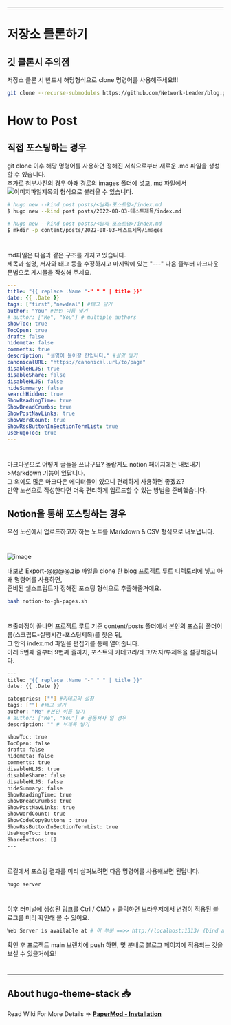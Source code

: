 
---
# 저장소 클론하기
## 깃 클론시 주의점
저장소 클론 시 반드시 해당형식으로 clone 명령어를 사용해주세요!!!
```bash
git clone --recurse-submodules https://github.com/Network-Leader/blog.git
```

# How to Post
## 직접 포스팅하는 경우

git clone 이후 해당 명령어를 사용하면 정해진 서식으로부터 새로운 .md 파일을 생성할 수 있습니다.  
추가로 첨부사진의 경우 아래 경로의 images 폴더에 넣고, md 파일에서 ![이미지파일제목](images/이미지파일제목.png)의 형식으로 불러올 수 있습니다.
```bash
# hugo new --kind post posts/<날짜-포스트명>/index.md
$ hugo new --kind post posts/2022-08-03-테스트제목/index.md

# hugo new --kind post posts/<날짜-포스트명>/index.md
$ mkdir -p content/posts/2022-08-03-테스트제목/images
```
#
md파일은 다음과 같은 구조를 가지고 있습니다.  
제목과 설명, 저자와 태그 등을 수정하시고 마지막에 있는 "---" 다음 줄부터 마크다운 문법으로 게시물을 작성해 주세요.
```yaml
---
title: "{{ replace .Name "-" " " | title }}"
date: {{ .Date }}
tags: ["first","newdeal"] #태그 달기
author: "You" #본인 이름 넣기  
# author: ["Me", "You"] # multiple authors
showToc: true
TocOpen: true
draft: false
hidemeta: false
comments: true
description: "설명이 들어갈 칸입니다." #설명 넣기
canonicalURL: "https://canonical.url/to/page"
disableHLJS: true 
disableShare: false
disableHLJS: false  
hideSummary: false
searchHidden: true
ShowReadingTime: true
ShowBreadCrumbs: true
ShowPostNavLinks: true
ShowWordCount: true
ShowRssButtonInSectionTermList: true
UseHugoToc: true
---
```
#
마크다운으로 어떻게 글들을 쓰냐구요? 놀랍게도 notion 페이지에는 내보내기>Markdown 기능이 있답니다.  
그 외에도 많은 마크다운 에디터들이 있으니 편리하게 사용하면 좋겠죠?  
만약 노션으로 작성한다면 더욱 편리하게 업로드할 수 있는 방법을 준비했습니다.  

## Notion을 통해 포스팅하는 경우

우선 노션에서 업로드하고자 하는 노트를 Markdown & CSV 형식으로 내보냅니다.
#
![image](https://user-images.githubusercontent.com/77713508/182411434-ac06769c-75a0-4e85-a0ff-4b386108d0f3.png)

내보낸 Export-@@@@.zip 파일을 clone 한 blog 프로젝트 루트 디렉토리에 넣고 아래 명령어를 사용하면,  
준비된 쉘스크립트가 정해진 포스팅 형식으로 추출해줄거에요.
```bash
bash notion-to-gh-pages.sh
```
#
추출과정이 끝나면 프로젝트 루트 기준 content/posts 폴더에서 본인의 포스팅 폴더이름(스크립트-실행시간-포스팅제목)를 찾은 뒤,  
그 안의 index.md 파일을 편집기를 통해 열어줍니다.  
아래 5번째 줄부터 9번째 줄까지, 포스트의 카테고리/태그/저자/부제목을 설정해줍니다.
```bash
---
title: "{{ replace .Name "-" " " | title }}"
date: {{ .Date }}

categories: [""] #카테고리 설정
tags: [""] #태그 달기
author: "Me" #본인 이름 넣기  
# author: ["Me", "You"] # 공동저자 일 경우
description: "" # 부제목 넣기

showToc: true
TocOpen: false
draft: false
hidemeta: false
comments: true
disableHLJS: true 
disableShare: false
disableHLJS: false  
hideSummary: false
ShowReadingTime: true
ShowBreadCrumbs: true
ShowPostNavLinks: true
ShowWordCount: true
ShowCodeCopyButtons : true
ShowRssButtonInSectionTermList: true
UseHugoToc: true
ShareButtons: []
---
```
#
로컬에서 포스팅 결과를 미리 살펴보려면 다음 명령어를 사용해보면 된답니다.
```bash
hugo server
```
#
이후 터미널에 생성된 링크를 Ctrl / CMD + 클릭하면 브라우저에서 변경이 적용된 블로그를 미리 확인해 볼 수 있어요.
```bash
Web Server is available at # 이 부분 ==>> http://localhost:1313/ (bind address 127.0.0.1)
```
확인 후 프로젝트 main 브랜치에 push 하면, 몇 분내로 블로그 페이지에 적용되는 것을 보실 수 있을거에요!
#
---

## About hugo-theme-stack 📥

Read Wiki For More Details => **[PaperMod - Installation]([https://github.com/adityatelange/hugo-PaperMod/wiki/Installation](https://github.com/CaiJimmy/hugo-theme-stack))**
